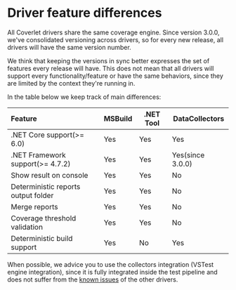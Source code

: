 # Driver feature differences

All Coverlet drivers share the same coverage engine. Since version 3.0.0, we've consolidated versioning across drivers, so for every new release, all drivers will have the same version number.

We think that keeping the versions in sync better expresses the set of features every release will have. This does not mean that all drivers will support every functionality/feature or have the same behaviors, since they are limited by the context they're running in.

In the table below we keep track of main differences:

| Feature                            | MSBuild       | .NET Tool    |  DataCollectors  |
|:-----------------------------------|:--------------|--------------|------------------|
| .NET Core support(>= 6.0)          | Yes           | Yes          | Yes              |
| .NET Framework support(>= 4.7.2)   | Yes           | Yes          | Yes(since 3.0.0) |
| Show result on console             | Yes           | Yes          | No               |
| Deterministic reports output folder| Yes           | Yes          | No               |
| Merge reports                      | Yes           | Yes          | No               |
| Coverage threshold validation      | Yes           | Yes          | No               |
| Deterministic build support        | Yes           | No           | Yes              |

When possible, we advice you to use the collectors integration (VSTest engine integration), since it is fully integrated inside the test pipeline and does not suffer from the [known issues](KnownIssues.md) of the other drivers.
